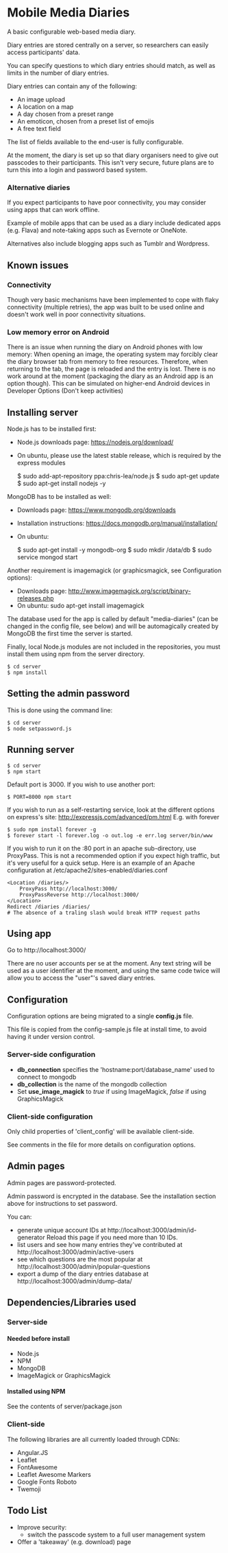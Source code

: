 # Mobile Media Diaries

A basic configurable web-based media diary.

Diary entries are stored centrally on a server, so researchers can easily access participants' data.

You can specify questions to which diary entries should match, as well as limits in the number of diary entries.

Diary entries can contain any of the following:
- An image upload
- A location on a map
- A day chosen from a preset range
- An emoticon, chosen from a preset list of emojis
- A free text field

The list of fields available to the end-user is fully configurable.

At the moment, the diary is set up so that diary organisers need to give out passcodes to their participants. This isn't very secure, future plans are to turn this into a login and password based system.

### Alternative diaries

If you expect participants to have poor connectivity, you may consider using apps that can work offline.

Example of mobile apps that can be used as a diary include dedicated apps (e.g. Flava) and note-taking apps such as Evernote or OneNote.

Alternatives also include blogging apps such as Tumblr and Wordpress.

## Known issues

### Connectivity

Though very basic mechanisms have been implemented to cope with flaky connectivity (multiple retries), the app was built to be used online and doesn't work well in poor connectivity situations.

### Low memory error on Android

There is an issue when running the diary on Android phones with low memory: When opening an image, the operating system may forcibly clear the diary browser tab from memory to free resources.
Therefore, when returning to the tab, the page is reloaded and the entry is lost.
There is no work around at the moment (packaging the diary as an Android app is an option though).
This can be simulated on higher-end Android devices in Developer Options (Don't keep activities)

## Installing server

Node.js has to be installed first:
- Node.js downloads page: https://nodejs.org/download/
- On ubuntu, please use the latest stable release, which is required by the express modules

    $ sudo add-apt-repository ppa:chris-lea/node.js
    $ sudo apt-get update
    $ sudo apt-get install nodejs -y

MongoDB has to be installed as well:
- Downloads page: https://www.mongodb.org/downloads
- Installation instructions: https://docs.mongodb.org/manual/installation/
- On ubuntu:

    $ sudo apt-get install -y mongodb-org
    $ sudo mkdir /data/db
    $ sudo service mongod start

Another requirement is imagemagick (or graphicsmagick, see Configuration options):
- Downloads page: http://www.imagemagick.org/script/binary-releases.php
- On ubuntu: sudo apt-get install imagemagick

The database used for the app is called by default "media-diaries" (can be changed in the config file, see below) and will be automagically created by MongoDB the first time the server is started.

Finally, local Node.js modules are not included in the repositories, you must install them using npm from the server directory.

    $ cd server
    $ npm install

## Setting the admin password

This is done using the command line:

    $ cd server
    $ node setpassword.js

## Running server

    $ cd server
    $ npm start

Default port is 3000. If you wish to use another port:

    $ PORT=8000 npm start

If you wish to run as a self-restarting service, look at the different options on express's site: http://expressjs.com/advanced/pm.html
E.g. with forever

    $ sudo npm install forever -g
    $ forever start -l forever.log -o out.log -e err.log server/bin/www
    
If you wish to run it on the :80 port in an apache sub-directory, use ProxyPass.
This is not a recommended option if you expect high traffic, but it's very useful for a quick setup.
Here is an example of an Apache configuration at /etc/apache2/sites-enabled/diaries.conf

    <Location /diaries/>
        ProxyPass http://localhost:3000/
        ProxyPassReverse http://localhost:3000/
    </Location>
    Redirect /diaries /diaries/
    # The absence of a traling slash would break HTTP request paths

## Using app

Go to http://localhost:3000/

There are no user accounts per se at the moment. Any text string will be used as a user identifier at the moment, and using the same code twice will allow you to access the "user"'s saved diary entries.

## Configuration

Configuration options are being migrated to a single **config.js** file.

This file is copied from the config-sample.js file at install time, to avoid having it under version control.

### Server-side configuration

- **db_connection** specifies the 'hostname:port/database_name' used to connect to mongodb
- **db_collection** is the name of the mongodb collection
- Set **use_image_magick** to *true* if using ImageMagick, *false* if using GraphicsMagick

### Client-side configuration

Only child properties of 'client_config' will be available client-side.

See comments in the file for more details on configuration options.

## Admin pages

Admin pages are password-protected.

Admin password is encrypted in the database. See the installation section above for instructions to set password.

You can:
- generate unique account IDs at http://localhost:3000/admin/id-generator Reload this page if you need more than 10 IDs.
- list users and see how many entries they've contributed at http://localhost:3000/admin/active-users
- see which questions are the most popular at http://localhost:3000/admin/popular-questions
- export a dump of the diary entries database at http://localhost:3000/admin/dump-data/

## Dependencies/Libraries used

### Server-side

#### Needed before install

- Node.js
- NPM
- MongoDB
- ImageMagick or GraphicsMagick

#### Installed using NPM

See the contents of server/package.json

### Client-side

The following libraries are all currently loaded through CDNs:

- Angular.JS
- Leaflet
- FontAwesome
- Leaflet Awesome Markers
- Google Fonts Roboto
- Twemoji

## Todo List

- Improve security:
    - switch the passcode system to a full user management system
- Offer a 'takeaway' (e.g. download) page
